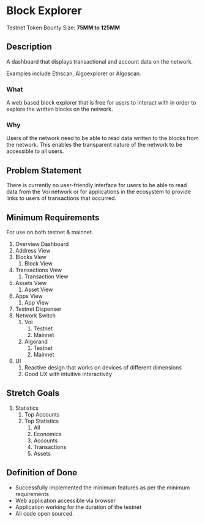 # Block Explorer

Testnet Token Bounty Size: **75MM to 125MM**

## Description

A dashboard that displays transactional and account data on the network.

Examples include Ethscan, Algoexplorer or Algoscan.

### What

A web based block explorer that is free for users to interact with in order to explore the written blocks on the network.

### Why

Users of the network need to be able to read data written to the blocks from the network. This enables the transparent nature of the network to be accessible to all users.

## Problem Statement

There is currently no user-friendly interface for users to be able to read data from the Voi network or for applications in the ecosystem to provide links to users of transactions that occurred. 

## Minimum Requirements

For use on both testnet & mainnet.

1. Overview Dashboard
2. Address View
3. Blocks View
    1. Block View
4. Transactions View
    1. Transaction View
5. Assets View
    1. Asset View
6. Apps View
    1. App View
7. Testnet Dispenser
8. Network Switch
    1. Voi
        1. Testnet
        2. Mainnet
    2. Algorand
        1. Testnet
        2. Mainnet
9. UI
    1. Reactive design that works on devices of different dimensions
    2. Good UX with intuitive interactivity

## Stretch Goals

1. Statistics
    1. Top Accounts
    2. Top Statistics
        1. All
        2. Economics
        3. Accounts
        4. Transactions
        5. Assets

## Definition of Done

- Successfully implemented the minimum features as per the minimum requirements
- Web application accessible via browser
- Application working for the duration of the testnet
- All code open sourced.
